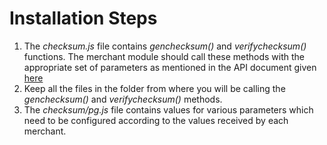 # Installation Steps
 1. The *checksum.js* file contains *genchecksum()* and *verifychecksum()* functions. The merchant module should call these methods with the appropriate set of parameters as mentioned in the API document given [here][link1]
 2. Keep all the files in the folder from where you will be calling the *genchecksum()* and *verifychecksum()* methods. 
 3. The *checksum/pg.js* file contains values for various parameters which need to be configured according to the values received by each merchant.

   [link1]: https://paytm-wallet.readme.io/v1.0/docs

